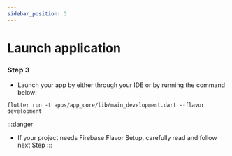 ```yaml
---
sidebar_position: 3
---
```


# Launch application

### Step 3

- Launch your app by either through your IDE or by running the command below:

```
flutter run -t apps/app_core/lib/main_development.dart --flavor development
```

:::danger
- If your project needs Firebase Flavor Setup, carefully read and follow next Step 
:::